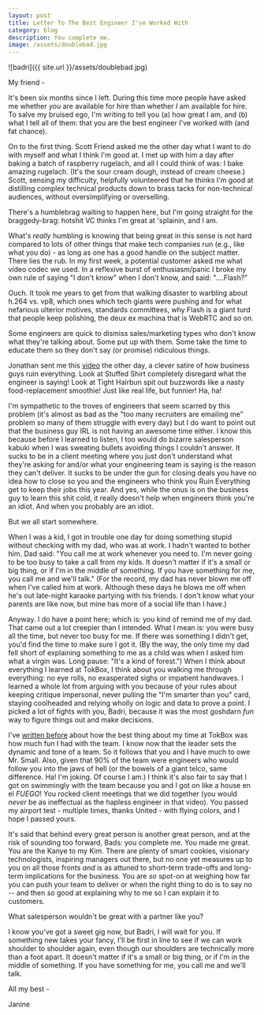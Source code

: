 ```yaml
---
layout: post
title: Letter To The Best Engineer I've Worked With
category: blog
description: You complete me. 
image: /assets/doublebad.jpg
---
```


![badri]({{ site.url }}/assets/doublebad.jpg)

My friend -

It's been six months since I left. During this time more people have asked me whether *you* are available for hire than whether *I* am available for hire.  To salve my bruised ego, I'm writing to tell you (a) how great I am, and (b) what I tell all of them: that you are the best engineer I've worked with (and fat chance).
 
On to the first thing. Scott Friend asked me the other day what I want to do with myself and what I think I'm good at. I met up with him a day after baking a batch of raspberry rugelach, and all I could think of was: I bake amazing rugelach.  (It's the sour cream dough, instead of cream cheese.)  Scott, sensing my difficulty, helpfully volunteered that he thinks I'm good at distilling complex technical products down to brass tacks for non-technical audiences, without oversimplifying or overselling. 

There's a humblebrag waiting to happen here, but I'm going straight for the braggedy-brag: hotshit VC thinks I'm great at 'splainin, and I am.

What's *really* humbling is knowing that being great in this sense is not hard compared to lots of other things that make tech companies run (e.g., like what you do) - as long as one has a good handle on the subject matter.  There lies the rub.  In my first week, a potential customer asked me what video codec we used.  In a reflexive burst of enthusiasm/panic I broke my own rule of saying "I don't know" when I don't know, and said: "....Flash?"    

Ouch. It took me years to get from that walking disaster to warbling about h.264 vs. vp8, which ones which tech giants were pushing and for what nefarious ulterior motives, standards committees, why Flash is a giant turd that people keep polishing, the deux ex machina that is WebRTC and so on.

Some engineers are quick to dismiss sales/marketing types who don't know what they're talking about.  Some put up with them.  Some take the time to educate them so they don't say (or promise) ridiculous things.  

Jonathan sent me this [video](http://www.cnet.com/news/this-is-how-an-engineer-feels-when-hes-surrounded-by-idiots/) the other day, a clever satire of how business guys ruin everything.  Look at Stuffed Shirt completely disregard what the engineer is saying!  Look at Tight Hairbun spit out buzzwords like a nasty food-replacement smoothie! Just like real life, but funnier! Ha, ha! 

I'm sympathetic to the troves of engineers that seem scarred by this problem (it's almost as bad as the "too many recruiters are emailing me" problem so many of them struggle with every day) but I do want to point out that the business guy IRL is not having an awesome time either.  I know this because before I learned to listen, I too would do bizarre salesperson kabuki when I was sweating bullets avoiding things I couldn't answer. It sucks to be in a client meeting where you just don't understand what they're asking for and/or what your engineering team is saying is the reason they can't deliver.  It sucks to be under the gun for closing deals you have no idea how to close so you and the engineers who think you Ruin Everything get to keep their jobs this year.  And yes, while the onus is on the business guy to learn this shit cold, it really doesn't help when engineers think you're an idiot. And when you probably are an idiot. 

But we all start somewhere.    

When I was a kid, I got in trouble one day for doing something stupid without checking with my dad, who was at work.  I hadn't wanted to bother him.  Dad said: "You call me at work whenever you need to. I'm never going to be too busy to take a call from my kids.  It doesn't matter if it's a small or big thing, or if I'm in the middle of something.  If you have something for me, you call me and we'll talk."   (For the record, my dad has never blown me off when I've called him at work.  Although these days he blows me off when he's out late-night karaoke partying with his friends.  I don't know what your parents are like now, but mine has more of a social life than I have.)

Anyway.  I do have a point here; which is: you kind of remind me of my dad.  That came out a lot creepier than I intended.  What I mean is: you were busy all the time, but never too busy for me.  If there was something I didn't get, you'd find the time to make sure I got it. (By the way, the only time my dad fell short of explaining something to me as a child was when I asked him what a virgin was. Long pause: "It's a kind of forest.")  When I think about everything I learned at TokBox, I think about you walking me through everything: no eye rolls, no exasperated sighs or impatient handwaves.  I learned a whole lot from arguing with you because of your rules about keeping critique impersonal, never pulling the "I'm smarter than you" card, staying coolheaded and relying wholly on logic and data to prove a point.   I picked a lot of fights with you, Badri, because it was the most goshdarn *fun* way to figure things out and make decisions.  

I've [written before](http://janineyoong.com/blog/2013/11/27/tokbox-or.html) about how the best thing about my time at TokBox was how much fun I had with the team.  I know now that the leader sets the dynamic and tone of a team.  So it follows that you and I have much to owe Mr. Small.  Also, given that 90% of the team were engineers who would follow you into the jaws of hell (or the bowels of a giant telco, same difference. Ha! I'm joking. Of course I am.) I think it's also fair to say that I got on swimmingly with the team because you and I got on like a house en el *FUEGO*!  You rocked client meetings that we did together (you would *never* be as ineffectual as the hapless engineer in that video).  You passed my airport test  - multiple times, thanks United -  with flying colors, and I hope I passed yours.   

It's said that behind every great person is another great person, and at the risk of sounding too forward, Bads: you complete me.   You made me great.  You are the Kanye to my Kim.  There are plenty of smart cookies, visionary technologists, inspiring managers out there, but no one yet measures up to you on all those fronts *and* is as attuned to short-term trade-offs and long-term implications for the business. You are *so* spot-on at weighing how far you can push your team to deliver or when the right thing to do is to say no -- and then *so* good at explaining why to me so I can explain it to customers.

What salesperson wouldn't be great with a partner like you?

I know you've got a sweet gig now, but Badri, I will wait for you.  If something new takes your fancy, I'll be first in line to see if we can work shoulder to shoulder again, even though our shoulders are technically more than a foot apart.   It doesn't matter if it's a small or big thing, or if I'm in the middle of something. If you have something for me, you call me and we'll talk. 

All my best - 

Janine

